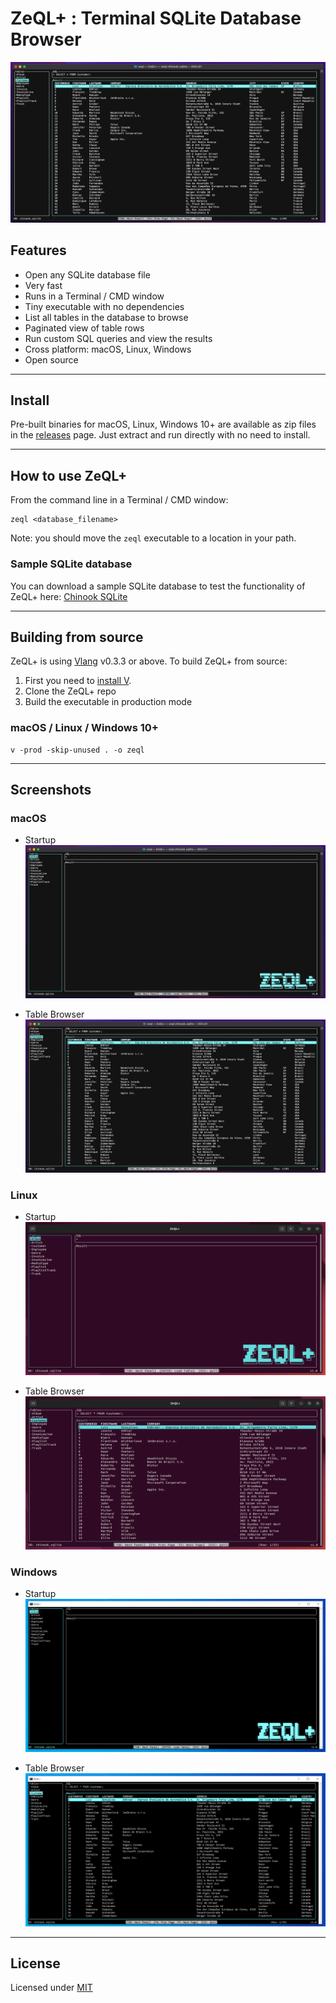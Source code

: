 # ZeQL+ : Terminal SQLite Database Browser

<img src="screenshots/macos-2.png" alt="Screenshot of ZeQL+">

## Features

- Open any SQLite database file
- Very fast
- Runs in a Terminal / CMD window
- Tiny executable with no dependencies
- List all tables in the database to browse
- Paginated view of table rows
- Run custom SQL queries and view the results
- Cross platform: macOS, Linux, Windows
- Open source

---

## Install

Pre-built binaries for macOS, Linux, Windows 10+ are available as zip files in the [releases](https://github.com/ZetloStudio/ZeQLplus/releases) page. Just extract and run directly with no need to install.

---

## How to use ZeQL+

From the command line in a Terminal / CMD window:

```shell
zeql <database_filename>
```

Note: you should move the `zeql` executable to a location in your path.

### Sample SQLite database

You can download a sample SQLite database to test the functionality of ZeQL+ here: [Chinook SQLite](https://github.com/lerocha/chinook-database/blob/master/ChinookDatabase/DataSources/Chinook_Sqlite.sqlite)

---

## Building from source

ZeQL+ is using [Vlang](https://github.com/vlang/v) v0.3.3 or above. To build ZeQL+ from source:

1. First you need to [install V](https://github.com/vlang/v#installing-v-from-source).
1. Clone the ZeQL+ repo
1. Build the executable in production mode

### macOS / Linux / Windows 10+

```shell
v -prod -skip-unused . -o zeql
```

---

## Screenshots

### macOS

- Startup
  <img src="screenshots/macos-1.png"/>

- Table Browser
  <img src="screenshots/macos-2.png"/>

### Linux

- Startup
  <img src="screenshots/linux-1.png"/>

- Table Browser
  <img src="screenshots/linux-2.png"/>

### Windows

- Startup
  <img src="screenshots/windows-1.png"/>

- Table Browser
  <img src="screenshots/windows-2.png"/>

---

## License

Licensed under [MIT](LICENSE)
